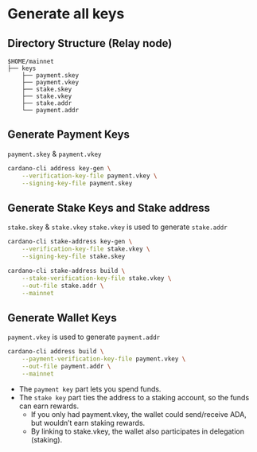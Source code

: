 # Generate all keys

## Directory Structure (Relay node)

```text
$HOME/mainnet
├── keys
    ├── payment.skey
    ├── payment.vkey
    ├── stake.skey
    ├── stake.vkey
    ├── stake.addr
    └── payment.addr
```

## Generate Payment Keys

`payment.skey` & `payment.vkey`

```bash
cardano-cli address key-gen \
    --verification-key-file payment.vkey \
    --signing-key-file payment.skey
```

## Generate Stake Keys and Stake address

`stake.skey` & `stake.vkey`
`stake.vkey` is used to generate `stake.addr`

```bash
cardano-cli stake-address key-gen \
    --verification-key-file stake.vkey \
    --signing-key-file stake.skey

cardano-cli stake-address build \
    --stake-verification-key-file stake.vkey \
    --out-file stake.addr \
    --mainnet
```

## Generate Wallet Keys

`payment.vkey` is used to generate `payment.addr`

```bash
cardano-cli address build \
    --payment-verification-key-file payment.vkey \
    --out-file payment.addr \
    --mainnet
```

- The `payment key` part lets you spend funds.
- The `stake key` part ties the address to a staking account, so the funds can earn rewards.
    - If you only had payment.vkey, the wallet could send/receive ADA, but wouldn’t earn staking rewards.
    - By linking to stake.vkey, the wallet also participates in delegation (staking).
